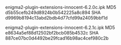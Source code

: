 enigma2-plugin-extensions-innocent-6.2.0c.ipk
MD5 d5b55cefb249d8924b0b542225a8c894
SHA d9969b8194c13abd2bdb4d77cfd99a24059bbf1d

enigma2-plugin-extensions-innocent-6.2.1c.ipk
MD5 e8634a5ef88d12502bf2bcb085b4532c
SHA 887ce07bc0d4492be29fcad16b98ac4cef980c2b

